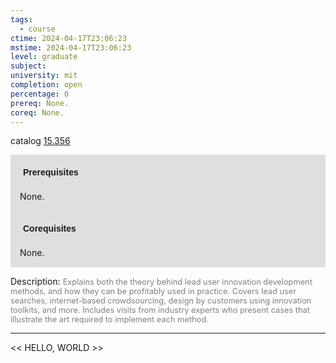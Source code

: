```yaml
---
tags:
  - course
ctime: 2024-04-17T23:06:23
mstime: 2024-04-17T23:06:23
level: graduate
subject: 
university: mit
completion: open
percentage: 0
prereq: None.
coreq: None.
---
```


catalog [15.356](http://student.mit.edu/catalog/m15b.html#15.356)

<span style="display: block; padding: 15px; background-color: rgb(100, 100, 100, 0.2);"><font id="m_prereq1101_0" style="display: block; font-family: Arial, sans-serif; font-weight: bold; padding: 5px">Prerequisites</font><br><span id="prereq1101_0">None.</span></span>
<span style="display: block; padding: 15px; background-color: rgb(100, 100, 100, 0.2);"><font id="m_coreq1101_0" style="display: block; font-family: Arial, sans-serif; font-weight: bold; padding: 5px">Corequisites</font><br><span id="coreq1101_0">None.</span></span>

<font style="">Description:</font>
<font style="color: grey; font-size: 0.8rem;">Explains both the theory behind lead user innovation development methods, and how they can be profitably used in practice. Covers lead user searches, internet-based crowdsourcing, design by customers using innovation toolkits, and more. Includes visits from industry experts who present cases that illustrate the art required to implement each method.</font>



---

<< HELLO, WORLD >>
